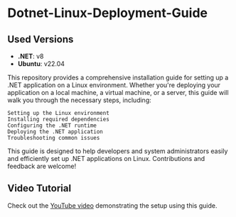 # Dotnet-Linux-Deployment-Guide

## Used Versions

- **.NET**: v8
- **Ubuntu**: v22.04

This repository provides a comprehensive installation guide for setting up a .NET application on a Linux environment. Whether you're deploying your application on a local machine, a virtual machine, or a server, this guide will walk you through the necessary steps, including:

    Setting up the Linux environment
    Installing required dependencies
    Configuring the .NET runtime
    Deploying the .NET application
    Troubleshooting common issues

This guide is designed to help developers and system administrators easily and efficiently set up .NET applications on Linux. Contributions and feedback are welcome!


## Video Tutorial
Check out the [YouTube video]([https://www.youtube.com/your-video-link](https://youtu.be/Rim4DIFcIGM?si=Uzc1ezkcvAIfhRFj)) demonstrating the setup using this guide.
